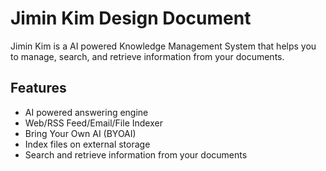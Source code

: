 # Jimin Kim Design Document

Jimin Kim is a AI powered Knowledge Management System that helps you to manage, search, and retrieve information from your documents.

## Features

- AI powered answering engine
- Web/RSS Feed/Email/File Indexer
- Bring Your Own AI (BYOAI)
- Index files on external storage
- Search and retrieve information from your documents
